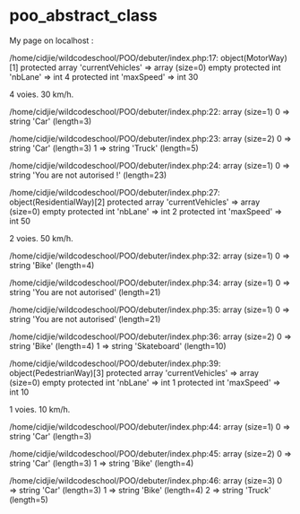 # poo_abstract_class

My page on localhost :

/home/cidjie/wildcodeschool/POO/debuter/index.php:17:
object(MotorWay)[1]
  protected array 'currentVehicles' => 
    array (size=0)
      empty
  protected int 'nbLane' => int 4
  protected int 'maxSpeed' => int 30

4 voies.
30 km/h.

/home/cidjie/wildcodeschool/POO/debuter/index.php:22:
array (size=1)
  0 => string 'Car' (length=3)

/home/cidjie/wildcodeschool/POO/debuter/index.php:23:
array (size=2)
  0 => string 'Car' (length=3)
  1 => string 'Truck' (length=5)

/home/cidjie/wildcodeschool/POO/debuter/index.php:24:
array (size=1)
  0 => string 'You are not autorised !' (length=23)

/home/cidjie/wildcodeschool/POO/debuter/index.php:27:
object(ResidentialWay)[2]
  protected array 'currentVehicles' => 
    array (size=0)
      empty
  protected int 'nbLane' => int 2
  protected int 'maxSpeed' => int 50

2 voies.
50 km/h.

/home/cidjie/wildcodeschool/POO/debuter/index.php:32:
array (size=1)
  0 => string 'Bike' (length=4)

/home/cidjie/wildcodeschool/POO/debuter/index.php:34:
array (size=1)
  0 => string 'You are not autorised' (length=21)

/home/cidjie/wildcodeschool/POO/debuter/index.php:35:
array (size=1)
  0 => string 'You are not autorised' (length=21)

/home/cidjie/wildcodeschool/POO/debuter/index.php:36:
array (size=2)
  0 => string 'Bike' (length=4)
  1 => string 'Skateboard' (length=10)

/home/cidjie/wildcodeschool/POO/debuter/index.php:39:
object(PedestrianWay)[3]
  protected array 'currentVehicles' => 
    array (size=0)
      empty
  protected int 'nbLane' => int 1
  protected int 'maxSpeed' => int 10

1 voies.
10 km/h.

/home/cidjie/wildcodeschool/POO/debuter/index.php:44:
array (size=1)
  0 => string 'Car' (length=3)

/home/cidjie/wildcodeschool/POO/debuter/index.php:45:
array (size=2)
  0 => string 'Car' (length=3)
  1 => string 'Bike' (length=4)

/home/cidjie/wildcodeschool/POO/debuter/index.php:46:
array (size=3)
  0 => string 'Car' (length=3)
  1 => string 'Bike' (length=4)
  2 => string 'Truck' (length=5)

